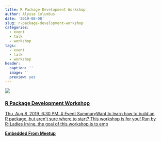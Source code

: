 ```yaml
---
title: R Package Development Workshop
author: Alyssa Columbus
date: '2019-08-08'
slug: r-package-development-workshop
categories:
  - event
  - talk
  - workshop
tags:
  - event
  - talk
  - workshop
header:
  caption: ''
  image: ''
  preview: yes
---
```


<div class="card"><a target="_blank" href="https://www.meetup.com/rladies-irvine/events/262950166/"><img onerror="this.style.display='none'" class="card-image" src="https://secure.meetupstatic.com/photos/event/a/b/c/9/600_482923977.jpeg"><div class="card-text"><h3>R Package Development Workshop</h3><p>Thu, Aug 8, 2019, 6:30 PM: # Event SummaryWant to learn how to build an R package, but aren't sure where to start? This workshop is for you! Run by R-Ladies Irvine, the goal of this workshop is to emp</p><p class="signup"><b>Embedded From Meetup</b></p></div></a></div>